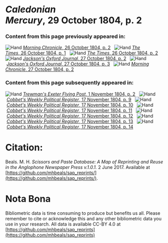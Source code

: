 # *Caledonian Mercury*, 29 October 1804, p. 2  
  
### Content from this page previously appeared in:  
![Hand](http://scissorsandpaste.net/wp-content/uploads/2017/06/smallhandpointer.png) [*Morning Chronicle*, 26 October 1804, p. 2](https://mhbeals.github.io/sap_html/Morning-Chronicle/Morning-Chronicle-26-October-1804-p-2)  
![Hand](http://scissorsandpaste.net/wp-content/uploads/2017/06/smallhandpointer.png) [*The Times*, 26 October 1804, p. 1](https://mhbeals.github.io/sap_html/The-Times/The-Times-26-October-1804-p-1)  
![Hand](http://scissorsandpaste.net/wp-content/uploads/2017/06/smallhandpointer.png) [*The Times*, 26 October 1804, p. 2](https://mhbeals.github.io/sap_html/The-Times/The-Times-26-October-1804-p-2)  
![Hand](http://scissorsandpaste.net/wp-content/uploads/2017/06/smallhandpointer.png) [*Jackson's Oxford Journal*, 27 October 1804, p. 2](https://mhbeals.github.io/sap_html/Jackson's-Oxford-Journal/Jackson's-Oxford-Journal-27-October-1804-p-2)  
![Hand](http://scissorsandpaste.net/wp-content/uploads/2017/06/smallhandpointer.png) [*Jackson's Oxford Journal*, 27 October 1804, p. 3](https://mhbeals.github.io/sap_html/Jackson's-Oxford-Journal/Jackson's-Oxford-Journal-27-October-1804-p-3)  
![Hand](http://scissorsandpaste.net/wp-content/uploads/2017/06/smallhandpointer.png) [*Morning Chronicle*, 27 October 1804, p. 2](https://mhbeals.github.io/sap_html/Morning-Chronicle/Morning-Chronicle-27-October-1804-p-2)  
  
### Content from this page subsequently appeared in:  
![Hand](http://scissorsandpaste.net/wp-content/uploads/2017/06/smallhandpointer.png) [*Trewman's Exeter Flying Post*, 1 November 1804, p. 2](https://mhbeals.github.io/sap_html/Trewman's-Exeter-Flying-Post/Trewman's-Exeter-Flying-Post-1-November-1804-p-2)  
![Hand](http://scissorsandpaste.net/wp-content/uploads/2017/06/smallhandpointer.png) [*Cobbet's Weekly Political Register*, 17 November 1804, p. 9](https://mhbeals.github.io/sap_html/Cobbet's-Weekly-Political-Register/Cobbet's-Weekly-Political-Register-17-November-1804-p-9)  
![Hand](http://scissorsandpaste.net/wp-content/uploads/2017/06/smallhandpointer.png) [*Cobbet's Weekly Political Register*, 17 November 1804, p. 10](https://mhbeals.github.io/sap_html/Cobbet's-Weekly-Political-Register/Cobbet's-Weekly-Political-Register-17-November-1804-p-10)  
![Hand](http://scissorsandpaste.net/wp-content/uploads/2017/06/smallhandpointer.png) [*Cobbet's Weekly Political Register*, 17 November 1804, p. 11](https://mhbeals.github.io/sap_html/Cobbet's-Weekly-Political-Register/Cobbet's-Weekly-Political-Register-17-November-1804-p-11)  
![Hand](http://scissorsandpaste.net/wp-content/uploads/2017/06/smallhandpointer.png) [*Cobbet's Weekly Political Register*, 17 November 1804, p. 12](https://mhbeals.github.io/sap_html/Cobbet's-Weekly-Political-Register/Cobbet's-Weekly-Political-Register-17-November-1804-p-12)  
![Hand](http://scissorsandpaste.net/wp-content/uploads/2017/06/smallhandpointer.png) [*Cobbet's Weekly Political Register*, 17 November 1804, p. 13](https://mhbeals.github.io/sap_html/Cobbet's-Weekly-Political-Register/Cobbet's-Weekly-Political-Register-17-November-1804-p-13)  
![Hand](http://scissorsandpaste.net/wp-content/uploads/2017/06/smallhandpointer.png) [*Cobbet's Weekly Political Register*, 17 November 1804, p. 14](https://mhbeals.github.io/sap_html/Cobbet's-Weekly-Political-Register/Cobbet's-Weekly-Political-Register-17-November-1804-p-14)  


# Citation: 

Beals. M. H. *Scissors and Paste Database: A Map of Reprinting and Reuse in the Anglophone Newspaper Press v.1.0.1.* 2 June 2017. Available at [https://github.com/mhbeals/sap_reprints/](https://github.com/mhbeals/sap_reprints/). 

# Nota Bona

Bibliometric data is time consuming to produce but benefits us all. Please remember to cite or acknowledge this and any other bibliometric data you use in your research. All data is available CC-BY 4.0 at [https://github.com/mhbeals/sap_reprints](https://github.com/mhbeals/sap_reprints)